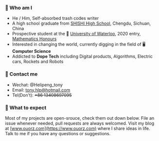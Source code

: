 ### :raising_hand: Who am I
+ He / Him, Self-absorbed trash codes writer
+ A high school graduate from [SHISHI High School](http://cdshishi.net), Chengdu, Sichuan, China
+ Prospective student at the 🏫 [University of Waterloo](https://uwaterloo.ca), 2020 entry, [Mathematics Honours](https://uwaterloo.ca/future-students/programs/mathematics)
+ Interested in changing the world, currently digging in the field of 🖥 **Computer Science**
+ Addicted to **Dope Tech** including Digital products, Algorithms, Electric cars, Rockets and Robots

### :information_desk_person:	 Contact me
+ Wechat: @Helipeng_tony
+ Email: tony.hlp@hotmail.com
+ Tel(Don't): ~~+86 13408697095~~

### :no_good: What to expect
Most of my projects are open-srouce, check them out down below. File an issue whenever needed, pull requests are always welcomed. Visit my blog at [www.ouorz.com](https://www.ouorz.com) where I share ideas in life. Talk to me if you have any questions or suggestions.
